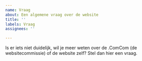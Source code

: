 ```yaml
---
name: Vraag
about: Een algemene vraag over de website
title: ''
labels: Vraag
assignees: ''

---
```


Is er iets niet duidelijk, wil je meer weten over de .ComCom (de websitecommissie) of de website zelf? Stel dan hier een vraag.
